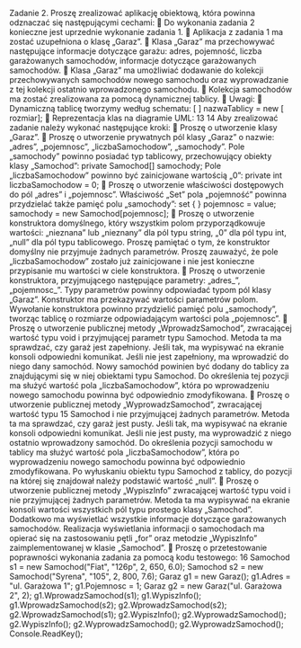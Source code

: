 Zadanie 2. Proszę zrealizować aplikację obiektową, która powinna odznaczać się następującymi cechami:
 Do wykonania zadania 2 konieczne jest uprzednie wykonanie zadania 1.  Aplikacja z zadania 1 ma zostać uzupełniona o klasę „Garaz”.  Klasa „Garaz” ma przechowywać następujące informacje dotyczące garażu: adres, pojemność, liczba garażowanych samochodów, informacje dotyczące garażowanych samochodów.
 Klasa „Garaz” ma umożliwiać dodawanie do kolekcji przechowywanych samochodów nowego samochodu oraz wyprowadzanie z tej kolekcji ostatnio wprowadzonego samochodu.
 Kolekcja samochodów ma zostać zrealizowana za pomocą dynamicznej tablicy.  Uwagi:
 Dynamiczną tablicę tworzymy według schematu:
<typ> [ ] nazwaTablicy = new <typ> [ rozmiar];
 Reprezentacja klas na diagramie UML:
13
14
Aby zrealizować zadanie należy wykonać następujące kroki:
 Proszę o utworzenie klasy „Garaz”.  Proszę o utworzenie prywatnych pól klasy „Garaz” o nazwie: „adres”, „pojemnosc”, „liczbaSamochodow”, „samochody”. Pole „samochody” powinno posiadać typ tablicowy, przechowujący obiekty klasy „Samochod”:
private Samochod[] samochody;
Pole „liczbaSamochodow” powinno być zainicjowane wartością „0”:
private int liczbaSamochodow = 0;
 Proszę o utworzenie właściwości dostępowych do pól „adres” i „pojemnosc”. Właściwość „Set” pola „pojemność” powinna przydzielać także pamięć polu „samochody”:
set {
}
pojemnosc = value; samochody = new Samochod[pojemnosc];
 Proszę o utworzenie konstruktora domyślnego, który wszystkim polom przyporządkowuje wartości: „nieznana” lub „nieznany” dla pól typu string, „0” dla pól typu int, „null” dla pól typu tablicowego. Proszę pamiętać o tym, że konstruktor domyślny nie przyjmuje żadnych parametrów. Proszę zauważyć, że pole „liczbaSamochodow” zostało już zainicjowane i nie jest konieczne przypisanie mu wartości w ciele konstruktora.
 Proszę o utworzenie konstruktora, przyjmującego następujące parametry: „adres_”, „pojemnosc_”. Typy parametrów powinny odpowiadać typom pól klasy „Garaz”. Konstruktor ma przekazywać wartości parametrów polom. Wywołanie konstruktora powinno przydzielić pamięć polu „samochody”, tworząc tablicę o rozmiarze odpowiadającym wartości pola „pojemnosc”.
 Proszę o utworzenie publicznej metody „WprowadzSamochod”, zwracającej wartość typu void i przyjmującej parametr typu Samochod. Metoda ta ma sprawdzać, czy garaż jest zapełniony. Jeśli tak, ma wypisywać na ekranie konsoli odpowiedni komunikat. Jeśli nie jest zapełniony, ma wprowadzić do niego dany samochód. Nowy samochód powinien być dodany do tablicy za znajdującymi się w niej obiektami typu Samochod. Do określenia tej pozycji ma służyć wartość pola „liczbaSamochodow”, która po wprowadzeniu nowego samochodu powinna być odpowiednio zmodyfikowana.
 Proszę o utworzenie publicznej metody „WyprowadzSamochod”, zwracającej wartość typu
15
Samochod i nie przyjmującej żadnych parametrów. Metoda ta ma sprawdzać, czy garaż jest pusty. Jeśli tak, ma wypisywać na ekranie konsoli odpowiedni komunikat. Jeśli nie jest pusty, ma wyprowadzić z niego ostatnio wprowadzony samochód. Do określenia pozycji samochodu w tablicy ma służyć wartość pola „liczbaSamochodow”, która po wyprowadzeniu nowego samochodu powinna być odpowiednio zmodyfikowana. Po wyłuskaniu obiektu typu Samochod z tablicy, do pozycji na której się znajdował należy podstawić wartość „null”.
 Proszę o utworzenie publicznej metody „WypiszInfo” zwracającej wartość typu void i nie przyjmującej żadnych parametrów. Metoda ta ma wypisywać na ekranie konsoli wartości wszystkich pól typu prostego klasy „Samochod”. Dodatkowo ma wyświetlać wszystkie informacje dotyczące garażowanych samochodów. Realizacja wyświetlania informacji o samochodach ma opierać się na zastosowaniu pętli „for” oraz metodzie „WypiszInfo” zaimplementowanej w klasie „Samochod”.
 Proszę o przetestowanie poprawności wykonania zadania za pomocą kodu testowego:
16
Samochod s1 = new Samochod("Fiat", "126p", 2, 650, 6.0); Samochod s2 = new Samochod("Syrena", "105", 2, 800, 7.6);
Garaz g1 = new Garaz(); g1.Adres = "ul. Garażowa 1"; g1.Pojemnosc = 1; Garaz g2 = new Garaz("ul. Garażowa 2", 2); g1.WprowadzSamochod(s1); g1.WypiszInfo(); g1.WprowadzSamochod(s2);
g2.WprowadzSamochod(s2); g2.WprowadzSamochod(s1); g2.WypiszInfo();
g2.WyprowadzSamochod(); g2.WypiszInfo();
g2.WyprowadzSamochod(); g2.WyprowadzSamochod();
Console.ReadKey();
